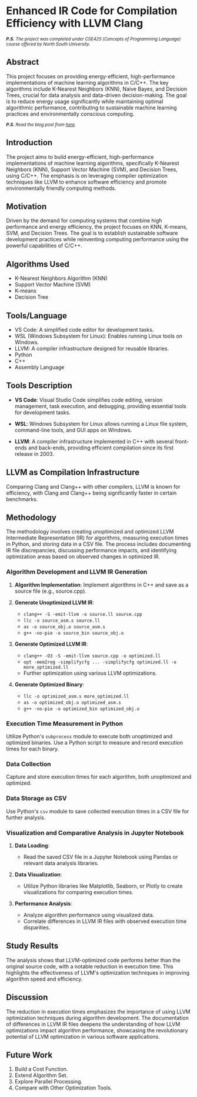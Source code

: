 # Enhanced IR Code for Compilation Efficiency with LLVM Clang

<sub> ****P.S.*** The project was completed under CSE425 (Concepts of Programming Language) course offered by North South University.*<sub/>

## Abstract

This project focuses on providing energy-efficient, high-performance implementations of machine learning algorithms in C/C++. The key algorithms include K-Nearest Neighbors (KNN), Naive Bayes, and Decision Trees, crucial for data analysis and data-driven decision-making. The goal is to reduce energy usage significantly while maintaining optimal algorithmic performance, contributing to sustainable machine learning practices and environmentally conscious computing.

<sub> ****P.S.*** Read the blog post from [here](https://medium.com/@hrfprofessional/enhanced-ir-code-for-compilation-efficiency-with-llvm-clang-1687dfc1eff5).*

## Introduction

The project aims to build energy-efficient, high-performance implementations of machine learning algorithms, specifically K-Nearest Neighbors (KNN), Support Vector Machine (SVM), and Decision Trees, using C/C++. The emphasis is on leveraging compiler optimization techniques like LLVM to enhance software efficiency and promote environmentally friendly computing methods.

## Motivation

Driven by the demand for computing systems that combine high performance and energy efficiency, the project focuses on KNN, K-means, SVM, and Decision Trees. The goal is to establish sustainable software development practices while reinventing computing performance using the powerful capabilities of C/C++.

## Algorithms Used

- K-Nearest Neighbors Algorithm (KNN)
- Support Vector Machine (SVM)
- K-means
- Decision Tree

## Tools/Language

- VS Code: A simplified code editor for development tasks.
- WSL (Windows Subsystem for Linux): Enables running Linux tools on Windows.
- LLVM: A compiler infrastructure designed for reusable libraries.
- Python
- C++
- Assembly Language

## Tools Description

- **VS Code**: Visual Studio Code simplifies code editing, version management, task execution, and debugging, providing essential tools for development tasks.
  
- **WSL**: Windows Subsystem for Linux allows running a Linux file system, command-line tools, and GUI apps on Windows.

- **LLVM**: A compiler infrastructure implemented in C++ with several front-ends and back-ends, providing efficient compilation since its first release in 2003.

## LLVM as Compilation Infrastructure

Comparing Clang and Clang++ with other compilers, LLVM is known for efficiency, with Clang and Clang++ being significantly faster in certain benchmarks.

## Methodology

The methodology involves creating unoptimized and optimized LLVM Intermediate Representation (IR) for algorithms, measuring execution times in Python, and storing data in a CSV file. The process includes documenting IR file discrepancies, discussing performance impacts, and identifying optimization areas based on observed changes in optimized IR.

### Algorithm Development and LLVM IR Generation

1. **Algorithm Implementation**: Implement algorithms in C++ and save as a source file (e.g., source.cpp).

2. **Generate Unoptimized LLVM IR**:
   - `clang++ -S -emit-llvm -o source.ll source.cpp`
   - `llc -o source_asm.s source.ll`
   - `as -o source_obj.o source_asm.s`
   - `g++ -no-pie -o source_bin source_obj.o`

3. **Generate Optimized LLVM IR**:
   - `clang++ -O3 -S -emit-llvm source.cpp -o optimized.ll`
   - `opt -mem2reg -simplifycfg ... -simplifycfg optimized.ll -o more_optimized.ll`
   - Further optimization using various LLVM optimizations.

4. **Generate Optimized Binary**:
   - `llc -o optimized_asm.s more_optimized.ll`
   - `as -o optimized_obj.o optimized_asm.s`
   - `g++ -no-pie -o optimized_bin optimized_obj.o`

### Execution Time Measurement in Python

Utilize Python's `subprocess` module to execute both unoptimized and optimized binaries. Use a Python script to measure and record execution times for each binary.

### Data Collection

Capture and store execution times for each algorithm, both unoptimized and optimized.

### Data Storage as CSV

Use Python's `csv` module to save collected execution times in a CSV file for further analysis.

### Visualization and Comparative Analysis in Jupyter Notebook

1. **Data Loading**:
   - Read the saved CSV file in a Jupyter Notebook using Pandas or relevant data analysis libraries.

2. **Data Visualization**:
   - Utilize Python libraries like Matplotlib, Seaborn, or Plotly to create visualizations for comparing execution times.

3. **Performance Analysis**:
   - Analyze algorithm performance using visualized data.
   - Correlate differences in LLVM IR files with observed execution time disparities.

## Study Results

The analysis shows that LLVM-optimized code performs better than the original source code, with a notable reduction in execution time. This highlights the effectiveness of LLVM's optimization techniques in improving algorithm speed and efficiency.

## Discussion

The reduction in execution times emphasizes the importance of using LLVM optimization techniques during algorithm development. The documentation of differences in LLVM IR files deepens the understanding of how LLVM optimizations impact algorithm performance, showcasing the revolutionary potential of LLVM optimization in various software applications.

## Future Work

1. Build a Cost Function.
2. Extend Algorithm Set.
3. Explore Parallel Processing.
4. Compare with Other Optimization Tools.